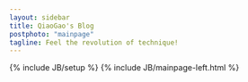 ```yaml
---
layout: sidebar
title: QiaoGao's Blog
postphoto: "mainpage"
tagline: Feel the revolution of technique!
---
```

{% include JB/setup %}
{% include JB/mainpage-left.html %}
 


